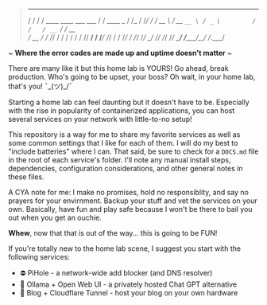 >    __  __                                    __             __  
>   / / / /  ____    ____ ___   ___           / /   ____ _   / /_ 
>  / /_/ /  / __ \  / __ `__ \ / _ \         / /   / __ `/  / __ \
> / __  /  / /_/ / / / / / / //  __/        / /___/ /_/ /  / /_/ /
>/_/ /_/   \____/ /_/ /_/ /_/ \___/        /_____/\__,_/  /_.___/ 

~ **Where the error codes are made up and uptime doesn't matter** ~

There are many like it but this home lab is YOURS! Go ahead, break production. 
Who's going to be upset, your boss? Oh wait, in your home lab, that's you! ¯\_(ツ)_/¯

Starting a home lab can feel daunting but it doesn't have to be. Especially with 
the rise in popularity of containerized applications, you can host several services 
on your network with little-to-no setup! 

This repository is a way for me to share my favorite services as well as some common
settings that I like for each of them. I will do my best to "include batteries" where I can. 
That said, be sure to check for a `DOCS.md` file in the root of each service's folder. 
I'll note any manual install steps, dependencies, configuration considerations, and other 
general notes in these files.

A CYA note for me: I make no promises, hold no responsiblity, and say no prayers for 
your envirnment. Backup your stuff and vet the services on your own. Basically, have fun
and play safe because I won't be there to bail you out when you get an ouchie. 

**Whew**, now that that is out of the way... this is going to be FUN! 

If you're totally new to the home lab scene, I suggest you start with the following services: 

* ⛔ PiHole - a network-wide add blocker (and DNS resolver) 
* 💬 Ollama + Open Web UI - a privately hosted Chat GPT alternative
* 📄 Blog + Cloudflare Tunnel - host your blog on your own hardware
